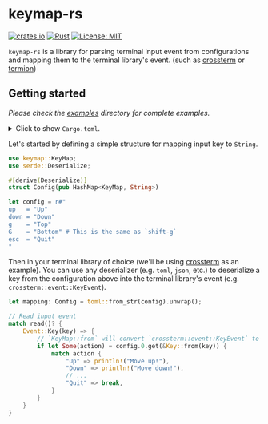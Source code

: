 # keymap-rs

[![crates.io](https://img.shields.io/crates/v/keymap.svg)](https://crates.io/crates/keymap)
[![Rust](https://github.com/rezigned/keymap-rs/actions/workflows/ci.yml/badge.svg)](https://github.com/rezigned/keymap-rs/actions/workflows/ci.yml)
[![License: MIT](https://img.shields.io/badge/License-MIT-brightgreen.svg)](https://opensource.org/licenses/MIT)

`keymap-rs` is a library for parsing terminal input event from configurations and mapping them to the terminal library's event. (such as [crossterm](https://github.com/crossterm-rs/crossterm) or [termion](https://gitlab.redox-os.org/redox-os/termion))

## Getting started

_Please check the [examples](examples/) directory for complete examples._

<details>
<summary>
Click to show <code>Cargo.toml</code>.
</summary>

```toml
[dependencies]
keymap = "0.1"
```
</details>

Let's started by defining a simple structure for mapping input key to `String`.

```rs
use keymap::KeyMap;
use serde::Deserialize;

#[derive(Deserialize)]
struct Config(pub HashMap<KeyMap, String>)

let config = r#"
up   = "Up"
down = "Down"
g    = "Top"
G    = "Bottom" # This is the same as `shift-g`
esc  = "Quit"
"
```

Then in your terminal library of choice (we'll be using [crossterm](https://github.com/crossterm-rs/crossterm) as an example). You can use any deserializer (e.g. `toml`, `json`, etc.) to deserialize a key from the configuration above into the terminal library's event (e.g. `crossterm::event::KeyEvent`).

```rs
let mapping: Config = toml::from_str(config).unwrap();

// Read input event
match read()? {
    Event::Key(key) => {
        // `KeyMap::from` will convert `crossterm::event::KeyEvent` to `keymap::KeyMap`
        if let Some(action) = config.0.get(&Key::from(key)) {
            match action {
                "Up" => println!("Move up!"),
                "Down" => println!("Move down!"),
                // ...
                "Quit" => break,
            }
        }
    }
}
```

